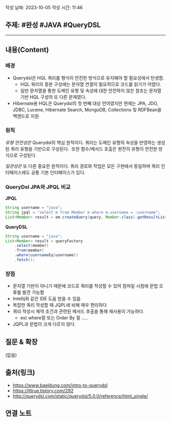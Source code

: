 작성 날짜: 2023-10-05
작성 시간: 11:46

## 주제: #완성 #JAVA  #QueryDSL

----

## 내용(Content)

### 배경
- Querydsl은 HQL 쿼리를 형식이 안전한 방식으로 유지해야 할 필요성에서 탄생함. 
	- HQL 쿼리의 증분 구성에는 문자열 연결이 필요하므로 코드를 읽기가 어렵다.
	- 일반 문자열을 통한 도메인 유형 및 속성에 대한 안전하지 않은 참조는 문자열 기반 HQL 구성의 또 다른 문제였다.
- Hibernate용 HQL은 Querydsl의 첫 번째 대상 언어였지만 현재는 JPA, JDO, JDBC, Lucene, Hibernate Search, MongoDB, Collections 및 RDFBean을 백엔드로 지원

### 원칙
_유형 안전성은_ Querydsl의 핵심 원칙이다. 쿼리는 도메인 유형의 속성을 반영하는 생성된 쿼리 유형을 기반으로 구성된다.  또한 함수/메서드 호출은 완전히 유형이 안전한 방식으로 구성된다.

_일관성은_ 또 다른 중요한 원칙이다. 쿼리 경로와 작업은 모든 구현에서 동일하며 쿼리 인터페이스에도 공통 기본 인터페이스가 있다.

### QueryDsl JPA와 JPQL 비교
**JPQL**
```java
String username = "java";
String jpql = "select m from Member m where m.username = :username";
List<Member> result = em.createQuery(query, Member.class).getResultList();
```

**QueryDSL**
```java
String username = "java";
List<Member> result = queryFactory 
	.select(member) 
	.from(member) 
	.where(usernameEq(username))
	.fetch();
```

### 장점
- 문자열 기반이 아니기 때문에 코드로 쿼리를 작성할 수 있어 컴파일 시점에 문법 오류를 발견 가능함
- Intellij와 같은 IDE 도움 받을 수 있음
- 복잡한 쿼리 작성할 때 JQPL에 비해 매우 편리하다
- 쿼리 작성시 제약 조건과 관련된 메서드 추출을 통해 재사용이 가능하다.
	- ex) where절 또는 Order By 절 .....
- JQPL과 문법이 크게 다르지 않다.
## 질문 & 확장
(없음)

## 출처(링크)
- https://www.baeldung.com/intro-to-querydsl
- https://ittrue.tistory.com/292
- http://querydsl.com/static/querydsl/5.0.0/reference/html_single/
## 연결 노트
